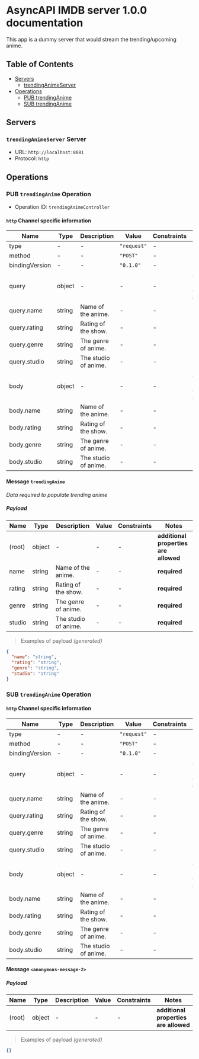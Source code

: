 # AsyncAPI IMDB server 1.0.0 documentation

This app is a dummy server that would stream the trending/upcoming anime.

## Table of Contents

* [Servers](#servers)
  * [trendingAnimeServer](#trendinganimeserver-server)
* [Operations](#operations)
  * [PUB trendingAnime](#pub-trendinganime-operation)
  * [SUB trendingAnime](#sub-trendinganime-operation)

## Servers

### `trendingAnimeServer` Server

* URL: `http://localhost:8081`
* Protocol: `http`



## Operations

### PUB `trendingAnime` Operation

* Operation ID: `trendingAnimeController`

#### `http` Channel specific information

| Name | Type | Description | Value | Constraints | Notes |
|---|---|---|---|---|---|
| type | - | - | `"request"` | - | - |
| method | - | - | `"POST"` | - | - |
| bindingVersion | - | - | `"0.1.0"` | - | - |
| query | object | - | - | - | **additional properties are allowed** |
| query.name | string | Name of the anime. | - | - | **required** |
| query.rating | string | Rating of the show. | - | - | **required** |
| query.genre | string | The genre of anime. | - | - | **required** |
| query.studio | string | The studio of anime. | - | - | **required** |
| body | object | - | - | - | **additional properties are allowed** |
| body.name | string | Name of the anime. | - | - | **required** |
| body.rating | string | Rating of the show. | - | - | **required** |
| body.genre | string | The genre of anime. | - | - | **required** |
| body.studio | string | The studio of anime. | - | - | **required** |

#### Message `trendingAnime`

*Data required to populate trending anime*

##### Payload

| Name | Type | Description | Value | Constraints | Notes |
|---|---|---|---|---|---|
| (root) | object | - | - | - | **additional properties are allowed** |
| name | string | Name of the anime. | - | - | **required** |
| rating | string | Rating of the show. | - | - | **required** |
| genre | string | The genre of anime. | - | - | **required** |
| studio | string | The studio of anime. | - | - | **required** |

> Examples of payload _(generated)_

```json
{
  "name": "string",
  "rating": "string",
  "genre": "string",
  "studio": "string"
}
```



### SUB `trendingAnime` Operation

#### `http` Channel specific information

| Name | Type | Description | Value | Constraints | Notes |
|---|---|---|---|---|---|
| type | - | - | `"request"` | - | - |
| method | - | - | `"POST"` | - | - |
| bindingVersion | - | - | `"0.1.0"` | - | - |
| query | object | - | - | - | **additional properties are allowed** |
| query.name | string | Name of the anime. | - | - | **required** |
| query.rating | string | Rating of the show. | - | - | **required** |
| query.genre | string | The genre of anime. | - | - | **required** |
| query.studio | string | The studio of anime. | - | - | **required** |
| body | object | - | - | - | **additional properties are allowed** |
| body.name | string | Name of the anime. | - | - | **required** |
| body.rating | string | Rating of the show. | - | - | **required** |
| body.genre | string | The genre of anime. | - | - | **required** |
| body.studio | string | The studio of anime. | - | - | **required** |

#### Message `<anonymous-message-2>`

##### Payload

| Name | Type | Description | Value | Constraints | Notes |
|---|---|---|---|---|---|
| (root) | object | - | - | - | **additional properties are allowed** |

> Examples of payload _(generated)_

```json
{}
```



